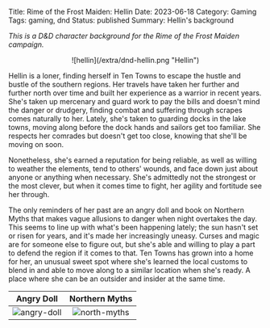 Title: Rime of the Frost Maiden: Hellin
Date: 2023-06-18
Category: Gaming
Tags: gaming, dnd
Status: published
Summary: Hellin's background

_This is a D&D character background for the Rime of the Frost Maiden campaign._

<center>
![hellin](/extra/dnd-hellin.png "Hellin")
</center>

Hellin is a loner, finding herself in Ten Towns to escape the hustle and bustle
of the southern regions. Her travels have taken her further and further north
over time and built her experience as a warrior in recent years. She's taken
up mercenary and guard work to pay the bills and doesn't mind the danger or
drudgery, finding combat and suffering through scrapes comes naturally to her.
Lately, she's taken to guarding docks in the lake towns, moving along
before the dock hands and sailors get too familiar. She respects her comrades
but doesn't get too close, knowing that she'll be moving on soon.

Nonetheless, she's earned a reputation for being reliable, as well as willing
to weather the elements, tend to others' wounds, and face down just about
anyone or anything when necessary. She's admittedly not the strongest or the
most clever, but when it comes time to fight, her agility and fortitude see her
through.

The only reminders of her past are an angry doll and book on Northern Myths
that makes vague allusions to danger when night overtakes the day. This seems
to line up with what's been happening lately; the sun hasn't set or risen for
years, and it's made her increasingly uneasy. Curses and magic are for someone
else to figure out, but she's able and willing to play a part to defend the
region if it comes to that. Ten Towns has grown into a home for her, an unusual
sweet spot where she's learned the local customs to blend in and able to move
along to a similar location when she's ready. A place where she can be an outsider
and insider at the same time.

Angry Doll | Northern Myths
:-------------------------:|:-------------------------:
![angry-doll](/extra/dnd-angry-doll.png "Angry Fabric Doll") | ![north-myths](/extra/dnd-north-myths.png "Illustrated North Myths")
